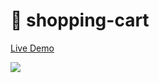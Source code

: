 # 🌱 shopping-cart

[Live Demo](https://thanh-luan-nguyen.github.io/shopping-cart/)

<img src="https://github.com/thanh-luan-nguyen/thanh-luan-nguyen/blob/main/project_preview_gifs/theOdinProject/Shopping%20Cart.gif"/>
